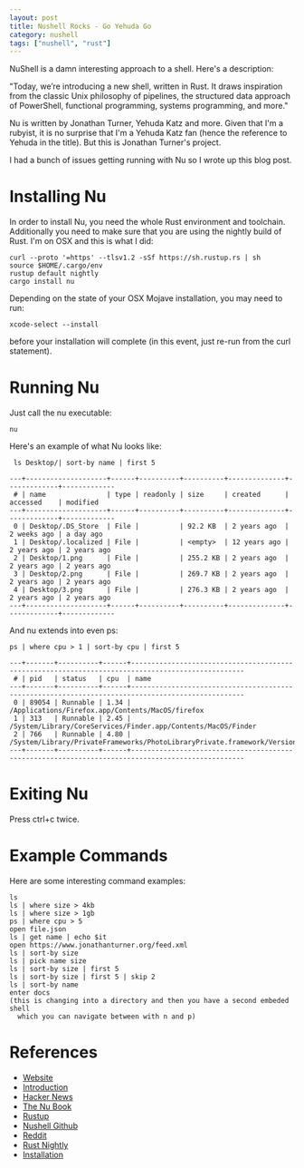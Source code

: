 ```yaml
---
layout: post
title: Nushell Rocks - Go Yehuda Go
category: nushell
tags: ["nushell", "rust"]
---
```

NuShell is a damn interesting approach to a shell.  Here's a description:

"Today, we’re introducing a new shell, written in Rust. It draws inspiration from the classic Unix philosophy of pipelines, the structured data approach of PowerShell, functional programming, systems programming, and more."

Nu is written by Jonathan Turner, Yehuda Katz and more.  Given that I'm a rubyist, it is no surprise that I'm a Yehuda Katz fan (hence the reference to Yehuda in the title).  But this is Jonathan Turner's project.

I had a bunch of issues getting running with Nu so I wrote up this blog post.  
# Installing Nu

In order to install Nu, you need the whole Rust environment and toolchain.  Additionally you need to make sure that you are using the nightly build of Rust.  I'm on OSX and this is what I did:

    curl --proto '=https' --tlsv1.2 -sSf https://sh.rustup.rs | sh
    source $HOME/.cargo/env
    rustup default nightly
    cargo install nu

Depending on the state of your OSX Mojave installation, you may need to run:

    xcode-select --install
    
before your installation will complete (in this event, just re-run from the curl statement).

# Running Nu

Just call the nu executable:

    nu

Here's an example of what Nu looks like:

     ls Desktop/| sort-by name | first 5

    ---+--------------------+------+----------+----------+--------------+-------------+-------------
     # | name               | type | readonly | size     | created      | accessed    | modified 
    ---+--------------------+------+----------+----------+--------------+-------------+-------------
     0 | Desktop/.DS_Store  | File |          | 92.2 KB  | 2 years ago  | 2 weeks ago | a day ago 
     1 | Desktop/.localized | File |          | <empty>  | 12 years ago | 2 years ago | 2 years ago 
     2 | Desktop/1.png      | File |          | 255.2 KB | 2 years ago  | 2 years ago | 2 years ago 
     3 | Desktop/2.png      | File |          | 269.7 KB | 2 years ago  | 2 years ago | 2 years ago 
     4 | Desktop/3.png      | File |          | 276.3 KB | 2 years ago  | 2 years ago | 2 years ago 
    ---+--------------------+------+----------+----------+--------------+-------------+-------------

And nu extends into even ps:

    ps | where cpu > 1 | sort-by cpu | first 5

    ---+-------+----------+------+--------------------------------------------------------------------------------------------------
     # | pid   | status   | cpu  | name 
    ---+-------+----------+------+--------------------------------------------------------------------------------------------------
     0 | 89054 | Runnable | 1.34 | /Applications/Firefox.app/Contents/MacOS/firefox 
     1 | 313   | Runnable | 2.45 | /System/Library/CoreServices/Finder.app/Contents/MacOS/Finder 
     2 | 766   | Runnable | 4.80 | /System/Library/PrivateFrameworks/PhotoLibraryPrivate.framework/Versions/A/Support/photolibraryd 
    ---+-------+----------+------+--------------------------------------------------------------------------------------------------

# Exiting Nu

Press ctrl+c twice.

# Example Commands

Here are some interesting command examples:

    ls
    ls | where size > 4kb
    ls | where size > 1gb
    ps | where cpu > 5
    open file.json
    ls | get name | echo $it
    open https://www.jonathanturner.org/feed.xml
    ls | sort-by size
    ls | pick name size
    ls | sort-by size | first 5
    ls | sort-by size | first 5 | skip 2
    ls | sort-by name
    enter docs 
    (this is changing into a directory and then you have a second embeded shell 
      which you can navigate between with n and p)

# References
* [Website](http://www.nushell.sh/)
* [Introduction](http://www.jonathanturner.org/2019/08/introducing-nushell.html)
* [Hacker News](https://news.ycombinator.com/item?id=20783006)
* [The Nu Book](https://book.nushell.sh/en/)
* [Rustup](https://rustup.rs/)
* [Nushell Github](https://github.com/nushell/nushell)
* [Reddit](https://www.reddit.com/r/rust/comments/cukfnj/announcing_nushell_a_modern_shell_written_in_rust/)
* [Rust Nightly](https://www.oreilly.com/library/view/rust-programming-by/9781788390637/e07dc768-de29-482e-804b-0274b4bef418.xhtml)
* [Installation](https://book.nushell.sh/en/installation)
